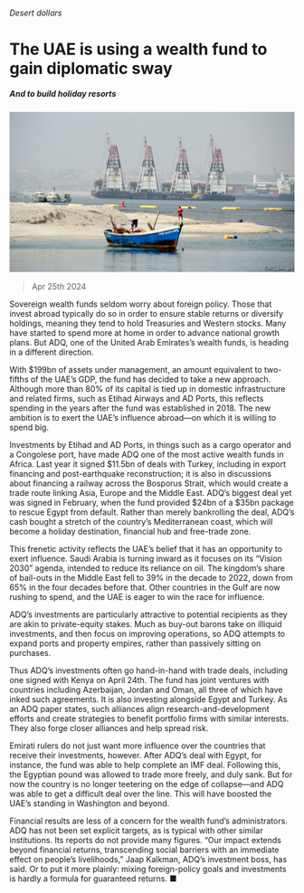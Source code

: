 ###### Desert dollars

# The UAE is using a wealth fund to gain diplomatic sway 

##### And to build holiday resorts 

![image](images/20240427_FNP502.jpg) 

> Apr 25th 2024 

Sovereign wealth funds seldom worry about foreign policy. Those that invest abroad typically do so in order to ensure stable returns or diversify holdings, meaning they tend to hold Treasuries and Western stocks. Many have started to spend more at home in order to advance national growth plans. But ADQ, one of the United Arab Emirates’s wealth funds, is heading in a different direction.

With $199bn of assets under management, an amount equivalent to two-fifths of the UAE’s GDP, the fund has decided to take a new approach. Although more than 80% of its capital is tied up in domestic infrastructure and related firms, such as Etihad Airways and AD Ports, this reflects spending in the years after the fund was established in 2018. The new ambition is to exert the UAE’s influence abroad—on which it is willing to spend big. 

Investments by Etihad and AD Ports, in things such as a cargo operator and a Congolese port, have made ADQ one of the most active wealth funds in Africa. Last year it signed $11.5bn of deals with Turkey, including in export financing and post-earthquake reconstruction; it is also in discussions about financing a railway across the Bosporus Strait, which would create a trade route linking Asia, Europe and the Middle East. ADQ’s biggest deal yet was signed in February, when the fund provided $24bn of a $35bn package to rescue Egypt from default. Rather than merely bankrolling the deal, ADQ’s cash bought a stretch of the country’s Mediterranean coast, which will become a holiday destination, financial hub and free-trade zone. 

This frenetic activity reflects the UAE’s belief that it has an opportunity to exert influence. Saudi Arabia is turning inward as it focuses on its “Vision 2030” agenda, intended to reduce its reliance on oil. The kingdom’s share of bail-outs in the Middle East fell to 39% in the decade to 2022, down from 65% in the four decades before that. Other countries in the Gulf are now rushing to spend, and the UAE is eager to win the race for influence.

ADQ’s investments are particularly attractive to potential recipients as they are akin to private-equity stakes. Much as buy-out barons take on illiquid investments, and then focus on improving operations, so ADQ attempts to expand ports and property empires, rather than passively sitting on purchases.

Thus ADQ’s investments often go hand-in-hand with trade deals, including one signed with Kenya on April 24th. The fund has joint ventures with countries including Azerbaijan, Jordan and Oman, all three of which have inked such agreements. It is also investing alongside Egypt and Turkey. As an ADQ paper states, such alliances align research-and-development efforts and create strategies to benefit portfolio firms with similar interests. They also forge closer alliances and help spread risk. 

Emirati rulers do not just want more influence over the countries that receive their investments, however. After ADQ’s deal with Egypt, for instance, the fund was able to help complete an IMF deal. Following this, the Egyptian pound was allowed to trade more freely, and duly sank. But for now the country is no longer teetering on the edge of collapse—and ADQ was able to get a difficult deal over the line. This will have boosted the UAE’s standing in Washington and beyond.

Financial results are less of a concern for the wealth fund’s administrators. ADQ has not been set explicit targets, as is typical with other similar institutions. Its reports do not provide many figures. “Our impact extends beyond financial returns, transcending social barriers with an immediate effect on people’s livelihoods,” Jaap Kalkman, ADQ’s investment boss, has said. Or to put it more plainly: mixing foreign-policy goals and investments is hardly a formula for guaranteed returns. ■


